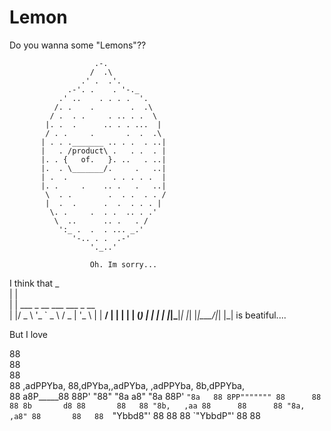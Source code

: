 # Lemon
Do you wanna some "Lemons"??





                       .-.
                      /  .\
                    .' .  .'.
                 .-'. .    . '-._
               .' ..    . . . .  '.
              /. .    .        .  .\
             / .  . .     . .. . .  \
            |. .  .      .. . . ...  |
            / . .     .       .  .  .\
           | . . ._______ .. . .  . ..|
           |   . /product\ .   . .  . |
           |. . {   of.   }. ..   . ..|
           |.  . \_______/.     .   ..|
           | .  .          . . . . .  |
           |. .     .    .. .   .   ..|
            \  . .        .  . .  . . /
            |  .  .      .  .  . . . |
             \. .     .  . .  .. . .'
              \  ..      .. .   . /
               ':_ .  .  . ... _.'
                  '-.. . .  .-'
                      '._..'
                      
                      Oh. Im sorry...
                      
I think that 
 _                            
| |                           
| | ___ _ __ ___   ___  _ __  
| |/ _ \ '_ ` _ \ / _ \| '_ \ 
| |  __/ | | | | | (_) | | | |
|_|\___|_| |_| |_|\___/|_| |_|
is beatiful....


But I love 

88                                                        
88                                                        
88                                                        
88  ,adPPYba, 88,dPYba,,adPYba,   ,adPPYba,  8b,dPPYba,   
88 a8P_____88 88P'   "88"    "8a a8"     "8a 88P'   `"8a  
88 8PP""""""" 88      88      88 8b       d8 88       88  
88 "8b,   ,aa 88      88      88 "8a,   ,a8" 88       88  
88  `"Ybbd8"' 88      88      88  `"YbbdP"'  88       88  
